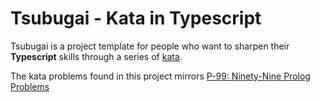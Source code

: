 # Tsubugai - Kata in Typescript

Tsubugai is a project template for people who want to sharpen their **Typescript** skills through a series of [kata](https://en.wikipedia.org/wiki/Kata_(programming)).

The kata problems found in this project mirrors [P-99: Ninety-Nine Prolog Problems](http://www.ic.unicamp.br/~meidanis/courses/mc336/2009s2/prolog/problemas/)
